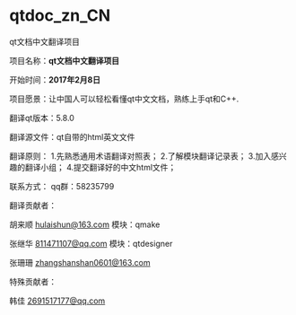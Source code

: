 # qtdoc_zn_CN
qt文档中文翻译项目

项目名称：**qt文档中文翻译项目**

开始时间：**2017年2月8日**

项目愿景：让中国人可以轻松看懂qt中文文档，熟练上手qt和C++.

翻译qt版本：5.8.0

翻译源文件：qt自带的html英文文件


翻译原则：
1.先熟悉通用术语翻译对照表；
2.了解模块翻译记录表；
3.加入感兴趣的翻译小组；
4.提交翻译好的中文html文件；

联系方式：
qq群：58235799

翻译贡献者：

胡来顺 hulaishun@163.com  模块：qmake

张继华 811471107@qq.com  模块：qtdesigner

张珊珊 zhangshanshan0601@163.com


特殊贡献者：

韩佳 2691517177@qq.com


